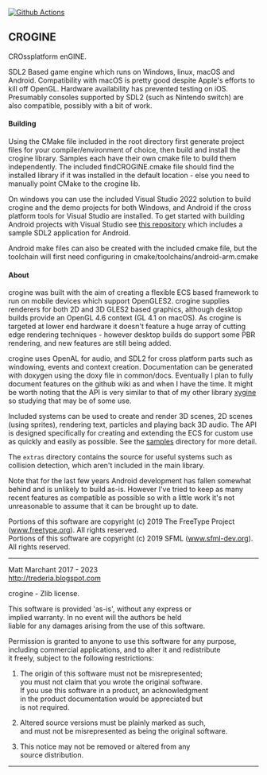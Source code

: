 [![Github Actions](https://github.com/fallahn/crogine/actions/workflows/cmake.yml/badge.svg)](https://github.com/fallahn/crogine/actions) 


CROGINE
-------

CROssplatform enGINE.

SDL2 Based game engine which runs on Windows, linux, macOS and Android. Compatibility with macOS is pretty good despite Apple's efforts to kill off OpenGL. Hardware availability has prevented testing on iOS. Presumably consoles supported by SDL2 (such as Nintendo switch) are also compatible, possibly with a bit of work.


#### Building
Using the CMake file included in the root directory first generate project files for your compiler/environment of choice, then build and install the crogine library. Samples each have their own cmake file to build them independently. The included findCROGINE.cmake file should find the installed library if it was installed in the default location - else you need to manually point CMake to the crogine lib.

On windows you can use the included Visual Studio 2022 solution to build crogine and the demo projects for both Windows, and Android if the cross platform tools for Visual Studio are installed. To get started with building Android projects with Visual Studio see [this repository](https://github.com/fallahn/sdl2vs) which includes a sample SDL2 application for Android.

Android make files can also be created with the included cmake file, but the toolchain will first need configuring in cmake/toolchains/android-arm.cmake


#### About
crogine was built with the aim of creating a flexible ECS based framework to run on mobile devices which support OpenGLES2. crogine supplies renderers for both 2D and 3D GLES2 based graphics, although desktop builds provide an OpenGL 4.6 context (GL 4.1 on macOS). As crogine is targeted at lower end hardware it doesn't feature a huge array of cutting edge rendering techniques - however desktop builds do support some PBR rendering, and new features are still being added.  

crogine uses OpenAL for audio, and SDL2 for cross platform parts such as windowing, events and context creation. Documentation can be generated with doxygen using the doxy file in common/docs. Eventually I plan to fully document features on the github wiki as and when I have the time. It might be worth noting that the API is very similar to that of my other library [xygine](https://github.com/fallahn/xygine) so studying that may be of some use.

Included systems can be used to create and render 3D scenes, 2D scenes (using sprites), rendering text, particles and playing back 3D audio. The API is designed specifically for creating and extending the ECS for custom use as quickly and easily as possible. See the [samples](https://github.com/fallahn/crogine/tree/master/samples) directory for more detail.

The `extras` directory contains the source for useful systems such as collision detection, which aren't included in the main library.

Note that for the last few years Android development has fallen somewhat behind and is unlikely to build as-is. However I've tried to keep as many recent features as compatible as possible so with a little work it's not unreasonable to assume that it can be brought up to date.

Portions of this software are copyright (c) 2019 The FreeType Project (www.freetype.org). All rights reserved.  
Portions of this software are copyright (c) 2019 SFML (www.sfml-dev.org). All rights reserved.

-----------------------------------------------------------------------

Matt Marchant 2017 - 2023  
http://trederia.blogspot.com  

crogine - Zlib license.  

This software is provided 'as-is', without any express or  
implied warranty. In no event will the authors be held  
liable for any damages arising from the use of this software.  

Permission is granted to anyone to use this software for any purpose,  
including commercial applications, and to alter it and redistribute  
it freely, subject to the following restrictions:  

1. The origin of this software must not be misrepresented;  
you must not claim that you wrote the original software.  
If you use this software in a product, an acknowledgment  
in the product documentation would be appreciated but  
is not required.  

2. Altered source versions must be plainly marked as such,  
and must not be misrepresented as being the original software.  

3. This notice may not be removed or altered from any  
source distribution.  

-----------------------------------------------------------------------
